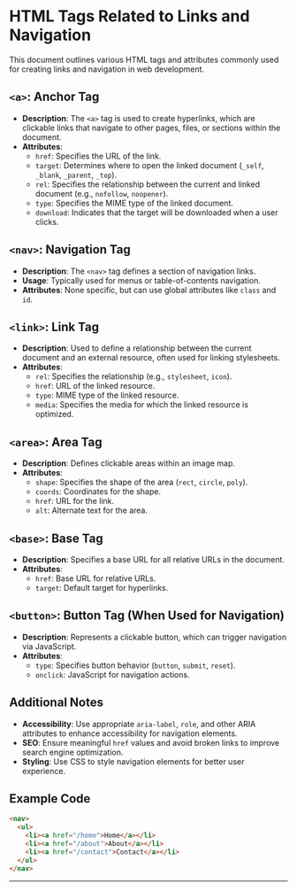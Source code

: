 
# HTML Tags Related to Links and Navigation

This document outlines various HTML tags and attributes commonly used for creating links and navigation in web development.

## `<a>`: Anchor Tag
- **Description**: The `<a>` tag is used to create hyperlinks, which are clickable links that navigate to other pages, files, or sections within the document.
- **Attributes**:
  - `href`: Specifies the URL of the link.
  - `target`: Determines where to open the linked document (`_self`, `_blank`, `_parent`, `_top`).
  - `rel`: Specifies the relationship between the current and linked document (e.g., `nofollow`, `noopener`).
  - `type`: Specifies the MIME type of the linked document.
  - `download`: Indicates that the target will be downloaded when a user clicks.

## `<nav>`: Navigation Tag
- **Description**: The `<nav>` tag defines a section of navigation links.
- **Usage**: Typically used for menus or table-of-contents navigation.
- **Attributes**: None specific, but can use global attributes like `class` and `id`.

## `<link>`: Link Tag
- **Description**: Used to define a relationship between the current document and an external resource, often used for linking stylesheets.
- **Attributes**:
  - `rel`: Specifies the relationship (e.g., `stylesheet`, `icon`).
  - `href`: URL of the linked resource.
  - `type`: MIME type of the linked resource.
  - `media`: Specifies the media for which the linked resource is optimized.

## `<area>`: Area Tag
- **Description**: Defines clickable areas within an image map.
- **Attributes**:
  - `shape`: Specifies the shape of the area (`rect`, `circle`, `poly`).
  - `coords`: Coordinates for the shape.
  - `href`: URL for the link.
  - `alt`: Alternate text for the area.

## `<base>`: Base Tag
- **Description**: Specifies a base URL for all relative URLs in the document.
- **Attributes**:
  - `href`: Base URL for relative URLs.
  - `target`: Default target for hyperlinks.

## `<button>`: Button Tag (When Used for Navigation)
- **Description**: Represents a clickable button, which can trigger navigation via JavaScript.
- **Attributes**:
  - `type`: Specifies button behavior (`button`, `submit`, `reset`).
  - `onclick`: JavaScript for navigation actions.

## Additional Notes
- **Accessibility**: Use appropriate `aria-label`, `role`, and other ARIA attributes to enhance accessibility for navigation elements.
- **SEO**: Ensure meaningful `href` values and avoid broken links to improve search engine optimization.
- **Styling**: Use CSS to style navigation elements for better user experience.

## Example Code
```html
<nav>
  <ul>
    <li><a href="/home">Home</a></li>
    <li><a href="/about">About</a></li>
    <li><a href="/contact">Contact</a></li>
  </ul>
</nav>
```

---
